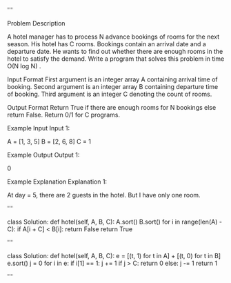'''

Problem Description

A hotel manager has to process N advance bookings of rooms for the next season. His hotel has C rooms. Bookings contain an arrival date and a departure date. He wants to find out whether there are enough rooms in the hotel to satisfy the demand. Write a program that solves this problem in time O(N log N) .



Input Format
First argument is an integer array A containing arrival time of booking.
Second argument is an integer array B containing departure time of booking.
Third argument is an integer C denoting the count of rooms.



Output Format
Return True if there are enough rooms for N bookings else return False.
Return 0/1 for C programs.



Example Input
Input 1:

 A = [1, 3, 5]
 B = [2, 6, 8]
 C = 1


Example Output
Output 1:

 0


Example Explanation
Explanation 1:

 At day = 5, there are 2 guests in the hotel. But I have only one room.

 '''


class Solution:
    def hotel(self, A, B, C):
        A.sort()
        B.sort()
        for i in range(len(A) - C):
            if A[i + C] < B[i]:
                return False
        return True


'''

class Solution:
    def hotel(self, A, B, C):
        e = [(t, 1) for t in A] + [(t, 0) for t in B]
        e.sort()
        j = 0
        for i in e:
            if i[1] == 1:
                j += 1
                if j > C:
                    return 0
            else:
                j -= 1
        return 1

'''
